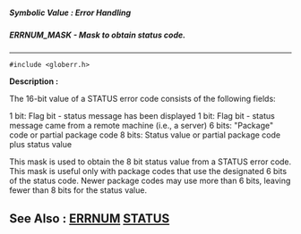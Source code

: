 ##### Symbolic Value : Error Handling
##### ERRNUM_MASK - Mask to obtain status code.
---
```
#include <globerr.h>
```
**Description :**

The 16-bit value of a STATUS error code consists of the following fields:

1 bit: Flag bit - status message has been displayed
1 bit: Flag bit - status message came from a remote machine (i.e., a server)
6 bits: "Package" code or partial package code
8 bits: Status value or partial package code plus status value

This mask is used to obtain the 8 bit status value from a STATUS error code.  
This mask is useful only with package codes that use the designated 6 bits of 
the status code.  Newer package codes may use more than 6 bits, leaving fewer 
than 8 bits for the status value. 

**See Also :**
[ERRNUM](/reference/Func/ERRNUM)
[STATUS](/reference/Data/STATUS)
---
